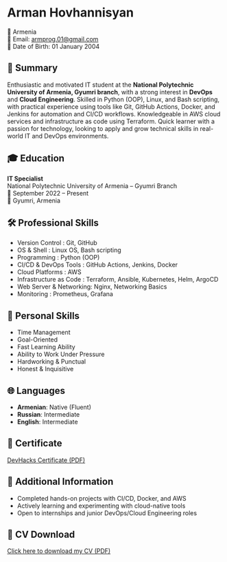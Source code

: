 # Arman Hovhannisyan

📍 Armenia  
📧 Email: armprog.01@gmail.com  
📅 Date of Birth: 01 January 2004



## 🧠 Summary

Enthusiastic and motivated IT student at the **National Polytechnic University of Armenia, Gyumri branch**, with a strong interest in **DevOps** and **Cloud Engineering**. Skilled in Python (OOP), Linux, and Bash scripting, with practical experience using tools like Git, GitHub Actions, Docker, and Jenkins for automation and CI/CD workflows. Knowledgeable in AWS cloud services and infrastructure as code using Terraform. Quick learner with a passion for technology, looking to apply and grow technical skills in real-world IT and DevOps environments.



## 🎓 Education

**IT Specialist**  
National Polytechnic University of Armenia – Gyumri Branch  
📅 September 2022 – Present  
📍 Gyumri, Armenia



## 🛠️ Professional Skills

- Version Control        : Git, GitHub  
- OS & Shell             : Linux OS, Bash scripting  
- Programming            : Python (OOP)  
- CI/CD & DevOps Tools   : GitHub Actions, Jenkins, Docker  
- Cloud Platforms        : AWS  
- Infrastructure as Code : Terraform, Ansible, Kubernetes, Helm, ArgoCD  
- Web Server & Networking: Nginx, Networking Basics
- Monitoring             : Prometheus, Grafana 


## 🧩 Personal Skills

- Time Management  
- Goal-Oriented  
- Fast Learning Ability  
- Ability to Work Under Pressure  
- Hardworking & Punctual  
- Honest & Inquisitive



## 🌐 Languages

- **Armenian**: Native (Fluent)  
- **Russian**: Intermediate  
- **English**: Intermediate

## 📜 Certificate

[DevHacks Certificate (PDF)](./devhacks.pdf)


## 📌 Additional Information

- Completed hands-on projects with CI/CD, Docker, and AWS  
- Actively learning and experimenting with cloud-native tools  
- Open to internships and junior DevOps/Cloud Engineering roles



## 📁 CV Download

[Click here to download my CV (PDF)](./cv.pdf)
